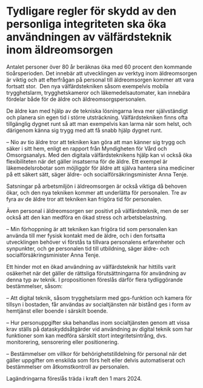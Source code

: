 # Tydligare regler för skydd av den personliga integriteten ska öka användningen av välfärdsteknik inom äldreomsorgen

Antalet personer över 80 år beräknas öka med 60 procent den kommande tioårsperioden. Det innebär att utvecklingen av verktyg inom äldreomsorgen är viktig och att efterfrågan på personal till äldreomsorgen kommer att vara fortsatt stor.  Den nya välfärdstekniken såsom exempelvis mobila trygghetslarm, trygghetskameror och läkemedelsautomater, kan innebära fördelar både för de äldre och äldreomsorgspersonalen.

De äldre kan med hjälp av de tekniska lösningarna leva mer självständigt och planera sin egen tid i större utsträckning. Välfärdstekniken finns ofta tillgänglig dygnet runt så att man exempelvis kan larma när som helst, och därigenom känna sig trygg med att få snabb hjälp dygnet runt.

– Nio av tio äldre tror att tekniken kan göra att man känner sig trygg och säker i sitt hem, enligt en rapport från Myndigheten för Vård och Omsorgsanalys. Med den digitala välfärdsteknikens hjälp kan vi också öka flexibiliteten när det gäller insatserna för de äldre. Ett exempel är läkemedelsrobotar som möjliggör för äldre att själva hantera sina mediciner på ett säkert sätt, säger äldre- och socialförsäkringsminister Anna Tenje.

Satsningar på arbetsmiljön i äldreomsorgen är också viktiga då behoven ökar, och den nya tekniken kommer att underlätta för personalen. Tre av fyra av de äldre tror att tekniken kan frigöra tid för personalen.

Även personal i äldreomsorgen ser positivt på välfärdsteknik, men de ser också att den kan medföra en ökad stress och arbetsbelastning.

– Min förhoppning är att tekniken kan frigöra tid som personalen kan använda till mer fysisk kontakt med de äldre, och i den fortsatta utvecklingen behöver vi förstås ta tillvara personalens erfarenheter och synpunkter, och ge personalen tid till utbildning, säger äldre- och socialförsäkringsminister Anna Tenje.

Ett hinder mot en ökad användning av välfärdsteknik har hittills varit osäkerhet när det gäller de rättsliga förutsättningarna för användning av denna typ av teknik. I propositionen föreslås därför flera tydliggörande bestämmelser, såsom:

– Att digital teknik, såsom trygghetslarm med gps-funktion och kamera för tillsyn i bostaden, får användas av socialtjänsten när bistånd ges i form av hemtjänst eller boende i särskilt boende.

– Hur personuppgifter ska behandlas inom socialtjänsten genom att vissa krav ställs på dataskyddsåtgärder vid användning av digital teknik som har funktioner som kan medföra särskilt stort integritetsintrång, dvs. monitorering, sensorering eller positionering.

– Bestämmelser om villkor för behörighetstilldelning för personal när det gäller uppgifter om enskilda som förs helt eller delvis automatiserat och bestämmelser om åtkomstkontroll av personalen.

Lagändringarna föreslås träda i kraft den 1 mars 2024.
